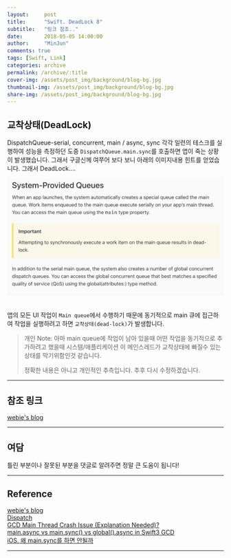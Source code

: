```yaml
---
layout:     post
title:      "Swift. DeadLock 8"
subtitle:   "링크 참조.."
date:       2018-05-05 14:00:00
author:     "MinJun"
comments: true 
tags: [Swift, Link]
categories: archive
permalink: /archive/:title
cover-img: /assets/post_img/background/blog-bg.jpg
thumbnail-img: /assets/post_img/background/blog-bg.jpg
share-img: /assets/post_img/background/blog-bg.jpg
---
```


## 교착상태(DeadLock)

DispatchQueue-serial, concurrent, main / async, sync 각각 일련의 테스크를 실행하여 성능을 측정하던 도중 `DispatchQueue.main.sync`를 호출하면 앱이 죽는 상황이 발생했습니다. 그래서 구글신께 여쭈어 보다 보니 아래의 이미지내용 힌트를 얻었습니다. 그래서 DeadLock....

<center><img src="/assets/post_img/posts/deadlock.png" width="800"></center> <br>  

앱의 모든 UI 작업이 `Main queue`에서 수행하기 때문에 동기적으로 main 큐에 접근하여 작업을 실행하려고 하면 `교착상태(dead-lock)`가 발생합니다.

> 개인 Note: 아마 main queue에 작업이 남아 있을때 어떤 작업을 동기적으로 추가하려고 했을때 시스템/애플리케이션 이 메인스레드가 교착상태에 빠질수 있는 상태를 막기위함인것 같습니다.
> 
> 정확한 내용은 아니고 개인적인 추측입니다. 추후 다시 수정하겠습니다.


---

## 참조 링크 

[webie's blog](http://webie.tistory.com/99)<br>



---

## 여담

틀린 부분이나 잘못된 부분을 댓글로 알려주면 정말 큰 도움이 됩니다!

---


## Reference 

[webie's blog](http://webie.tistory.com/99)<br>
[Dispatch](https://developer.apple.com/documentation/dispatch)<br>
[GCD Main Thread Crash Issue (Explanation Needed)?](https://stackoverflow.com/questions/48638702/gcd-main-thread-crash-issue-explanation-needed)<br>
[main.async vs main.sync() vs global().async in Swift3 GCD](https://stackoverflow.com/questions/46732016/main-async-vs-main-sync-vs-global-async-in-swift3-gcd/46732195#46732195)<br>
[iOS. 왜 main.sync를 하면 안될까](http://zeddios.tistory.com/519)


---

